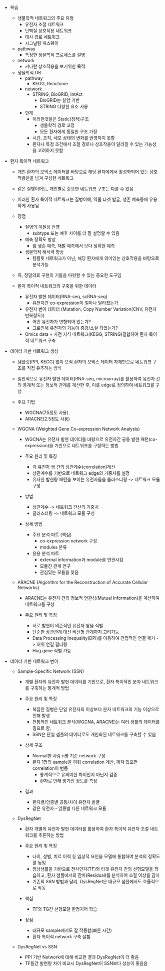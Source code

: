 - 복습
	- 생물학적 네트워크의 주요 유형
		- 유전자 조절 네트워크
		- 단백질 상호작용 네트워크
		- 대사 경로 네트워크
		- 시그널링 패스웨이
	- pathway
		- 특정한 생물학적 프로세스를 설명
	- network
		- 커다란 상호작용을 보기위한 목적
	- 생물학적 DB
		- pathway
			- KEGG, Reactome
		- network
			- STRING, BioGRID, IntAct
				- BioGRID는 실험 기반
				- STRING 다양한 요소 사용
		- 한계
			- 이러한것들은 Static(정적)구조
				- 생물학적 경로 고정
				- 모든 환자에게 동일한 구조 가정
			- 시간, 조직, 세포 상태의 변화를 반영하지 못함
			- 환자나 특정 조건에서 조절 경로나 상호작용이 달라질 수 있는 가능성을 고려하지 못함

- 환자 특이적 네트워크
	- 개인 환자의 오믹스 데이터를 바탕으로 해당 환자에게서 활성화되어 있는 상호작용만을 남겨 구성한 네트워크
	- 같은 질병이어도, 개인별로 중요한 네트워크 구조는 다를 수 있음
	- 이러한 환자 특이적 네트워크는 질병이해, 약물 타겟 발굴, 생존 예측등에 유용하게 사용됨

	- 장점
		- 질병의 이질성 반영
			- subtype 또는 예후 차이를 더 잘 설명할 수 있음
		- 예측 정확도 향상
			- 암 생존 예측, 재발 예측에서 보다 정확한 예측
		- 생물학적 해석력 향상
			- 템플릿 네트워크가 아닌, 해당 환자에게 의미있는 상호작용을 바탕으로 분석가능
	- 즉, 정밀의료 구현의 기틀을 마련할 수 있는 중요한 도구임

	- 환자 특이적 네트워크의 구축을 위한 데이터
		- 유전자 발현 데이터(RNA-seq, scRNA-seq)
			- 유전자간 co-expression이 얼마나 달라졌는가
		- 유전자 변이 데이터 (Mutation, Copy Number Variation(CNV, 유전자 반복정도))
			- 어떤 유전자가 변형되어 있는가?
			- 그로인해 유전자의 기능이 증강/소실 되었는가?
		- Omics data + 사전 지식 네트워크(KEGG, STRING)결합하여 환자 특이적 네트워크 구축

- 데이터 기반 네트워크 생성
	- 템플릿(PPI, KEGG) 없이 오직 환자의 오믹스 데이터 자체만으로 네트워크 구조를 직접 유추하는 방식
	- 일반적으로 유전자 발현 데이터(RNA-seq, microarray)를 활용하여 유전자 간의 통계적 또는 정보적 관계를 계산한 후, 이를 edge로 정의하여 네트워크를 구성
	
	- 주요 기법
		- WGCNA(7.5정도 사용)
		- ARACNE(2.5정도 사용)

	- WGCNA (Weighted Gene Co-expression Network Analysis)
		- WGCNA는 유전자 발현 데이터를 바탕으로 유전자간 공동 발현 패턴(co-expression)을 기반으로 네트워크를 구성하는 방법
		
		- 주요 원리 및 특징
			- 각 유전자 쌍 간의 상관계수(correlation)계산
			- 상관계수를 기반으로 네트워크 edge의 가중치를 설정
			- 유사한 발현량 패턴을 보이는 유전자들을 클러스터링 -> 네트워크 모듈 구성
		- 방법
			- 상관계수 -> 네트워크 간선의 가중치
			- 클러스터링 -> 네트워크 모듈 구성
		- 상세 방법
			- 주요 분석 파트 (핵심)
				- co-expression network 구성
				- modules 분류
			- 응용 분석 파트
				- external information과 module을 연관시킴
				- 모듈간 관계 연구
				- 관심있는 모듈을 찾음
	
	- ARACNE (Algorithm for the Reconstruction of Accurate Cellular Networks)
		- ARACNE는 유전자 간의 정보적 연관성(Mutual Information)을 계산하여 네트워크를 구성
		
		- 주요 원리 및 특징
			- 서로 발현이 의존적인 유전자 쌍을 식별
			- 단순한 상관관계 대신 비선형 관계까지 고려가능
			- Data Processing Inequality(DPI)를 이용하여 간접적인 연결 제거 -> 허위 연결 필터링
			- Hug gene 식별 가능

- 데이터 기반 네트워크 변이
	- Sample-Specific Network (SSN)
		- 개별 환자의 유전자 발현 데이터를 기반으로, 환자 특이적인 분자 네트워크를 구축하는 통계적 방법
		- 주요 원리 및 특징
			- 복잡한 질병은 단일 유전자의 이상보다 분자 네트워크의 기능 이상으로 인해 발생
			- 전통적인 네트워크 분석(WGCNA, ARACNE)는 여러 샘플의 데이터를 필요로 함,
			- SSN은 단일 샘플의 데이터로도 개인화된 네트워크를 구축할 수 있음
		
		- 상세 구조
			- Normal한 사람 n명 기준 network 구성
			- 환자 1명의 sample을 끼워 correlation 계산, 깨져 있으면 correlation이 변동
				- 통계적으로 유의미한 차이인지 아닌지 검증
				- 환자로 인해 망가진 정도를 측정
		- 결과
			- 환자별/암종별 공통/차이 유전자 발굴
			- 같은 유전자 - 암종별 다른 네트워크 모듈
	
	- DysRegNet
		- 환자 개별의 유전자 발현 데이터를 활용하여 환자 특이적 유전자 조절 네트워크를 추론하는 방법

		- 주요 원리 및 특징
			- 나이, 성별, 치료 이력 등 임상적 요인을 모델에 통합하여 분석의 정확도를 높임
			- 정상샘플을 기반으로 전사인자(TF)와 타겟 유전자 간의 선형모델을 학습하고, 환자 샘플에서의 잔차(Residual)를 분석하여 조절 이상을 감지
			- 기존의 SSN 방법과 달리, DysRegNet은 대규모 샘플에서도 효율적으로 작동
		- 핵심
			- TF와 TG간 선형모델 한정지어 학습
		- 장점
			- 대규모 sample에서도 잘 작동함(빠른 시간)
			- 환자 특이적 network 구축 잘함
	- DysRegNet vs SSN
		- PPI 기반 Network에 대해 비교한 결과 DysRegNet이 더 좋음
		- TF들간 발현량 차이 비교시 DysRegNet이 SSN보다 성능이 좋음음